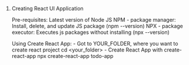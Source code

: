 

1. Creating React UI Application

    Pre-requisites:
        Latest version of Node JS 
        NPM - package manager: Install, delete, and update JS package (npm --version)
		NPX - package executor: Executes js packages without installing (npx --version)

    Using Create React App:
        - Got to YOUR_FOLDER, where you want to create react project
            cd <your_folder>
        - Create React App with create-react-app
            npx create-react-app todo-app

    

